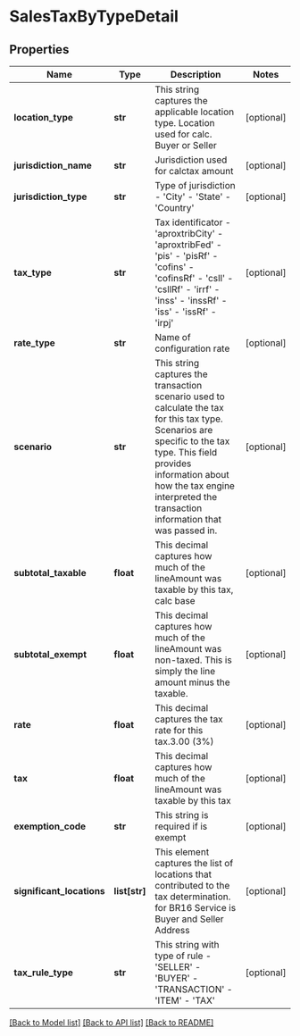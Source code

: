 # SalesTaxByTypeDetail

## Properties
Name | Type | Description | Notes
------------ | ------------- | ------------- | -------------
**location_type** | **str** | This string captures the applicable location type. Location used for calc. Buyer or Seller | [optional] 
**jurisdiction_name** | **str** | Jurisdiction used for calctax amount | [optional] 
**jurisdiction_type** | **str** | Type of jurisdiction - &#39;City&#39; - &#39;State&#39; - &#39;Country&#39;  | [optional] 
**tax_type** | **str** | Tax identificator - &#39;aproxtribCity&#39; - &#39;aproxtribFed&#39; - &#39;pis&#39; - &#39;pisRf&#39; - &#39;cofins&#39; - &#39;cofinsRf&#39; - &#39;csll&#39; - &#39;csllRf&#39; - &#39;irrf&#39; - &#39;inss&#39; - &#39;inssRf&#39; - &#39;iss&#39; - &#39;issRf&#39; - &#39;irpj&#39;  | [optional] 
**rate_type** | **str** | Name of configuration rate | [optional] 
**scenario** | **str** | This string captures the transaction scenario used to calculate the tax for this tax type. Scenarios are specific to the tax type. This field provides information about how the tax engine interpreted the transaction information that was passed in. | [optional] 
**subtotal_taxable** | **float** | This decimal captures how much of the lineAmount was taxable by this tax, calc base | [optional] 
**subtotal_exempt** | **float** | This decimal captures how much of the lineAmount was non-taxed. This is simply the line amount minus the taxable. | [optional] 
**rate** | **float** | This decimal captures the tax rate for this tax.3.00 (3%) | [optional] 
**tax** | **float** | This decimal captures how much of the lineAmount was taxable by this tax | [optional] 
**exemption_code** | **str** | This string is required if is exempt | [optional] 
**significant_locations** | **list[str]** | This element captures the list of locations that contributed to the tax determination. for BR16 Service is Buyer and Seller Address | [optional] 
**tax_rule_type** | **str** | This string with type of rule - &#39;SELLER&#39; - &#39;BUYER&#39; - &#39;TRANSACTION&#39; - &#39;ITEM&#39; - &#39;TAX&#39;  | [optional] 

[[Back to Model list]](../README.md#documentation-for-models) [[Back to API list]](../README.md#documentation-for-api-endpoints) [[Back to README]](../README.md)


